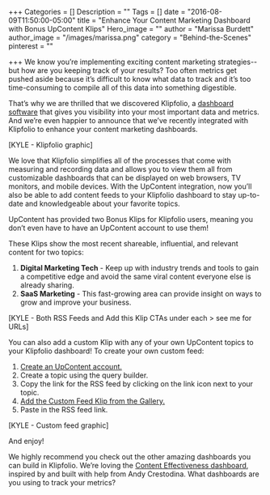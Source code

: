 +++
Categories = []
Description = ""
Tags = []
date = "2016-08-09T11:50:00-05:00"
title = "Enhance Your Content Marketing Dashboard with Bonus UpContent Klips"
Hero_image = ""
author = "Marissa Burdett"
author_image = "/images/marissa.png"
category = "Behind-the-Scenes"
pinterest = ""

+++
We know you’re implementing exciting content marketing strategies--but how are you keeping track of your results? Too often metrics get pushed aside because it’s difficult to know what data to track and it’s too time-consuming to compile all of this data into something digestible.

That’s why we are thrilled that we discovered Klipfolio, a [dashboard software](http://www.klipfolio.com/) that gives you visibility into your most important data and metrics. And we’re even happier to announce that we’ve recently integrated with Klipfolio to enhance your content marketing dashboards.

[KYLE - Klipfolio graphic]

We love that Klipfolio simplifies all of the processes that come with measuring and recording data and allows you to view them all from customizable dashboards that can be displayed on web browsers, TV monitors, and mobile devices. With the UpContent integration, now you’ll also be able to add content feeds to your Klipfolio dashboard to stay up-to-date and knowledgeable about your favorite topics.

UpContent has provided two Bonus Klips for Klipfolio users, meaning you don’t even have to have an UpContent account to use them!

These Klips show the most recent shareable, influential, and relevant content for two topics:

1. **Digital Marketing Tech** - Keep up with industry trends and tools to gain a competitive edge and avoid the same viral content everyone else is already sharing.
2. **SaaS Marketing** - This fast-growing area can provide insight on ways to grow and improve your business.

[KYLE - Both RSS Feeds and Add this Klip CTAs under each > see me for URLs]

You can also add a custom Klip with any of your own UpContent topics to your Klipfolio dashboard! To create your own custom feed:

1. [Create an UpContent account.](http://upcontent.com/signup)
2. Create a topic using the query builder.
3. Copy the link for the RSS feed by clicking on the link icon next to your topic.
4. [Add the Custom Feed Klip from the Gallery.](https://app.klipfolio.com/dashboard?template=740cfe6ddb707c824ec0bb4cbea4ab69)
5. Paste in the RSS feed link.

[KYLE - Custom feed graphic]

And enjoy!

We highly recommend you check out the other amazing dashboards you can build in Klipfolio. We’re loving the [Content Effectiveness dashboard](https://app.klipfolio.com/published/3fdff8ff435fba761c4d8721642630c8/content-marketing-dashboard), inspired by and built with help from Andy Crestodina. What dashboards are you using to track your metrics?
